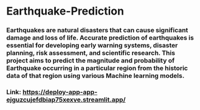 # Earthquake-Prediction

### Earthquakes are natural disasters that can cause significant damage and loss of life. Accurate prediction of earthquakes is essential for developing early warning systems, disaster planning, risk assessment, and scientific research. This project aims to predict the magnitude and probability of Earthquake occurring in a particular region from the historic data of that region using various Machine learning models.

### Link: https://deploy-app-app-ejguzcujefdbiap75xexve.streamlit.app/

